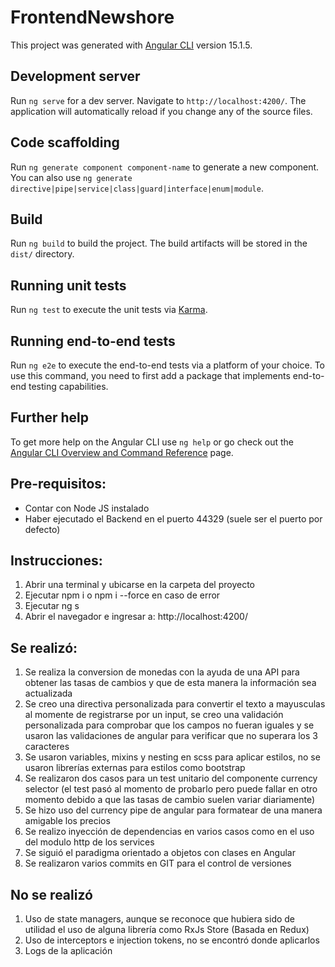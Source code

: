 # FrontendNewshore

This project was generated with [Angular CLI](https://github.com/angular/angular-cli) version 15.1.5.

## Development server

Run `ng serve` for a dev server. Navigate to `http://localhost:4200/`. The application will automatically reload if you change any of the source files.

## Code scaffolding

Run `ng generate component component-name` to generate a new component. You can also use `ng generate directive|pipe|service|class|guard|interface|enum|module`.

## Build

Run `ng build` to build the project. The build artifacts will be stored in the `dist/` directory.

## Running unit tests

Run `ng test` to execute the unit tests via [Karma](https://karma-runner.github.io).

## Running end-to-end tests

Run `ng e2e` to execute the end-to-end tests via a platform of your choice. To use this command, you need to first add a package that implements end-to-end testing capabilities.

## Further help

To get more help on the Angular CLI use `ng help` or go check out the [Angular CLI Overview and Command Reference](https://angular.io/cli) page.

## Pre-requisitos:

- Contar con Node JS instalado
- Haber ejecutado el Backend en el puerto 44329 (suele ser el puerto por defecto)

## Instrucciones:

1. Abrir una terminal y ubicarse en la carpeta del proyecto
2. Ejecutar npm i o npm i --force en caso de error
3. Ejecutar ng s
4. Abrir el navegador e ingresar a: http://localhost:4200/

## Se realizó:

1. Se realiza la conversion de monedas con la ayuda de una API para obtener las tasas de cambios y que de esta manera la información sea actualizada
2. Se creo una directiva personalizada para convertir el texto a mayusculas al momente de registrarse por un input, se creo una validación personalizada para comprobar que los campos no fueran iguales y se usaron las validaciones de angular para verificar que no superara los 3 caracteres
3. Se usaron variables, mixins y nesting en scss para aplicar estilos, no se usaron librerías externas para estilos como bootstrap
4. Se realizaron dos casos para un test unitario del componente currency selector (el test pasó al momento de probarlo pero puede fallar en otro momento debido a que las tasas de cambio suelen variar diariamente)
5. Se hizo uso del currency pipe de angular para formatear de una manera amigable los precios
6. Se realizo inyección de dependencias en varios casos como en el uso del modulo http de los services
7. Se siguió el paradigma orientado a objetos con clases en Angular
8. Se realizaron varios commits en GIT para el control de versiones

## No se realizó

1. Uso de state managers, aunque se reconoce que hubiera sido de utilidad el uso de alguna librería como RxJs Store (Basada en Redux)
2. Uso de interceptors e injection tokens, no se encontró donde aplicarlos
3. Logs de la aplicación
